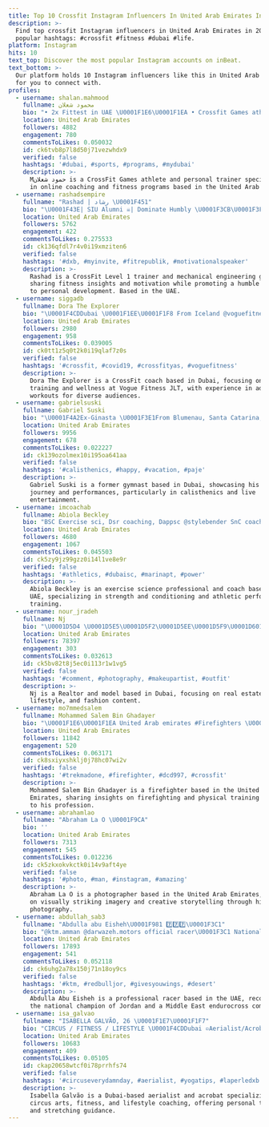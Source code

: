 ```yaml
---
title: Top 10 Crossfit Instagram Influencers In United Arab Emirates In 2024
description: >-
  Find top crossfit Instagram influencers in United Arab Emirates in 2024. Most
  popular hashtags: #crossfit #fitness #dubai #life.
platform: Instagram
hits: 10
text_top: Discover the most popular Instagram accounts on inBeat.
text_bottom: >-
  Our platform holds 10 Instagram influencers like this in United Arab Emirates
  for you to connect with.
profiles:
  - username: shalan.mahmood
    fullname: محمود شعلان
    bio: "• 2x Fittest in UAE \U0001F1E6\U0001F1EA • Crossfit Games athlete • PT, online coaching or programs ⬇️ @followmylead.training"
    location: United Arab Emirates
    followers: 4882
    engagement: 780
    commentsToLikes: 0.050032
    id: ck6tvb8p7l8d50j71vezwhdx9
    verified: false
    hashtags: '#dubai, #sports, #programs, #mydubai'
    description: >-
      Mحمود شعلان is a CrossFit Games athlete and personal trainer specializing
      in online coaching and fitness programs based in the United Arab Emirates.
  - username: rashadsempire
    fullname: "Rashad | رشاد \U0001F451"
    bio: "\U0001F43E| SIU Alumni ☠️| Dominate Humbly \U0001F3CB\U0001F3FB‍♂️| CrossFit L1 Trainer \U0001F393| M.S. Mech. Engineering"
    location: United Arab Emirates
    followers: 5762
    engagement: 422
    commentsToLikes: 0.275533
    id: ck136qfdl7r4v0i19xmziten6
    verified: false
    hashtags: '#dxb, #myinvite, #fitrepublik, #motivationalspeaker'
    description: >-
      Rashad is a CrossFit Level 1 trainer and mechanical engineering graduate,
      sharing fitness insights and motivation while promoting a humble approach
      to personal development. Based in the UAE.
  - username: siggadb
    fullname: Dora The Explorer
    bio: "\U0001F4CDDubai \U0001F1EE\U0001F1F8 From Iceland @voguefitness.jlt - Crossfit Coach"
    location: United Arab Emirates
    followers: 2980
    engagement: 958
    commentsToLikes: 0.039005
    id: ck0tt1z5q0t2k0i19qlaf7z0s
    verified: false
    hashtags: '#crossfit, #covid19, #crossfityas, #voguefitness'
    description: >-
      Dora The Explorer is a CrossFit coach based in Dubai, focusing on fitness
      training and wellness at Vogue Fitness JLT, with experience in adapting
      workouts for diverse audiences.
  - username: gabrielsuski
    fullname: Gabriel Suski
    bio: "\U0001F4A2Ex-Ginasta \U0001F3E1From Blumenau, Santa Catarina, Brazil\U0001F1E7\U0001F1F7 \U0001F3ADCurrently in La Perle by Franco Dragone \U0001F3AA \U0001F4CDDubai, UAE \U0001F1E6\U0001F1EA"
    location: United Arab Emirates
    followers: 9956
    engagement: 678
    commentsToLikes: 0.022227
    id: ck139ozolmex10i195oa641aa
    verified: false
    hashtags: '#calisthenics, #happy, #vacation, #paje'
    description: >-
      Gabriel Suski is a former gymnast based in Dubai, showcasing his athletic
      journey and performances, particularly in calisthenics and live
      entertainment.
  - username: imcoachab
    fullname: Abiola Beckley
    bio: "BSC Exercise sci, Dsr coaching, Dappsc @stylebender SnC coach Head coach @teambasebenefit 1% of the 1% Online program \U0001F447\U0001F3FF\U0001F447\U0001F3FC\U0001F447\U0001F3FB"
    location: United Arab Emirates
    followers: 4680
    engagement: 1067
    commentsToLikes: 0.045503
    id: ck5zy9jz99gzz0i14l1ve8e9r
    verified: false
    hashtags: '#athletics, #dubaisc, #marinapt, #power'
    description: >-
      Abiola Beckley is an exercise science professional and coach based in the
      UAE, specializing in strength and conditioning and athletic performance
      training.
  - username: nour_jradeh
    fullname: Nj
    bio: "\U0001D5D4 \U0001D5E5\U0001D5F2\U0001D5EE\U0001D5F9\U0001D601\U0001D5FC\U0001D5FF, \U0001D5D4 \U0001D5E0\U0001D5FC\U0001D5F1\U0001D5F2\U0001D5F9 & \U0001D5EE \U0001D5F9\U0001D5FC\U0001D601 \U0001D601\U0001D5FC \U0001D5F0\U0001D5FC\U0001D5FA\U0001D5F2 \U0001F4CDDUBAI"
    location: United Arab Emirates
    followers: 78397
    engagement: 303
    commentsToLikes: 0.032613
    id: ck5bv82t8j5ec0i113r1w1vg5
    verified: false
    hashtags: '#comment, #photography, #makeupartist, #outfit'
    description: >-
      Nj is a Realtor and model based in Dubai, focusing on real estate,
      lifestyle, and fashion content.
  - username: mo7mmedsalem
    fullname: Mohammed Salem Bin Ghadayer
    bio: "\U0001F1E6\U0001F1EA United Arab emirates #Firefighters \U0001F525dubai"
    location: United Arab Emirates
    followers: 11842
    engagement: 520
    commentsToLikes: 0.063171
    id: ck8sxiyxshklj0j78hc07wi2v
    verified: false
    hashtags: '#trekmadone, #firefighter, #dcd997, #crossfit'
    description: >-
      Mohammed Salem Bin Ghadayer is a firefighter based in the United Arab
      Emirates, sharing insights on firefighting and physical training related
      to his profession.
  - username: abrahamlao
    fullname: "Abraham La O \U0001F9CA"
    bio: ''
    location: United Arab Emirates
    followers: 7313
    engagement: 545
    commentsToLikes: 0.012236
    id: ck5zkxokvkctk0i14v9aft4ye
    verified: false
    hashtags: '#photo, #man, #instagram, #amazing'
    description: >-
      Abraham La O is a photographer based in the United Arab Emirates, focusing
      on visually striking imagery and creative storytelling through his
      photography.
  - username: abdullah_sab3
    fullname: "Abdulla abu Eisheh\U0001F981 7️⃣7️⃣7️⃣\U0001F3C1"
    bio: "@ktm.amman @darwazeh.motors official racer\U0001F3C1 National \U0001F3C6champion of \U0001F1EF\U0001F1F4 Middle East champion \U0001F949 Dubai endurocross champion-Mx2\U0001F3C6"
    location: United Arab Emirates
    followers: 17893
    engagement: 541
    commentsToLikes: 0.052118
    id: ck6uhg2a78x150j71n18oy9cs
    verified: false
    hashtags: '#ktm, #redbulljor, #givesyouwings, #desert'
    description: >-
      Abdulla Abu Eisheh is a professional racer based in the UAE, recognized as
      the national champion of Jordan and a Middle East endurocross competitor.
  - username: isa_galvao
    fullname: "ISABELLA GALVÃO, 26 \U0001F1E7\U0001F1F7"
    bio: "CIRCUS / FITNESS / LIFESTYLE \U0001F4CDDubai ▫️Aerialist/Acrobat at @laperledxb \U0001F3AD ▫️Acrobatics, Circus, Stretching Coach ▫️Personal Trainer ▫️YOUTUBE⬇️"
    location: United Arab Emirates
    followers: 10683
    engagement: 409
    commentsToLikes: 0.05105
    id: ckap20658wtcf0i78prrhfs74
    verified: false
    hashtags: '#circuseverydamnday, #aerialist, #yogatips, #laperledxb'
    description: >-
      Isabella Galvão is a Dubai-based aerialist and acrobat specializing in
      circus arts, fitness, and lifestyle coaching, offering personal training
      and stretching guidance.
---
```


